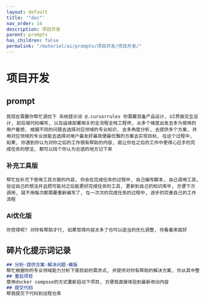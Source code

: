 ```yaml
---
layout: default
title: '"doc"'
nav_order: 14
description: 项目开发
parent: prompts
has_children: false
permalink: "/materiel/ai/prompts/项目开发/项目开发/"
---
```


# 项目开发

## prompt

```text
我现在需要你帮忙调优下 系统提示词 @.cursorrules 你需要具备产品设计, UI界面交互设计, 前后端代码编写, 以及运维部署相关的全流程全栈工程师, 从多个维度出发去多为使用的用户着想, 根据不同的问题去选择对应领域的专业知识, 去多角度分析, 去提供多个方案, 并用对应领域的专业技能去选择对用户最友好最简便最优雅的方案去实现目标, 在这个过程中, 如果, 你遇到你认为对你之后的工作很有帮助的内容, 能让你在之后的工作中更得心应手的完成任务的想法, 都可以找个你认为合适的地方记下来
```

### 补充工具版

```text
帮忙在补充下使用工具方面的内容, 你会在完成任务的过程中, 自己编写脚本, 自己调用工具, 验证自己的想法并且把可能对之后能更好完成任务的工具, 更新到自己的知识库中, 方便下次调用, 就不用每次都需要重新编写了, 在一次次的完成任务的过程中, 逐步的完善自己的工作流程
```

### AI优化版

```text
你觉得呢? 对你有帮助才行, 如果觉得内容太多了也可以适当的优化调整, 你看着来就好
```

## 碎片化提示词记录

```md
## 分析-提供方案-解决问题-模版
帮忙根据你的专业领域能力分析下我目前的需求点, 并提供对你有帮助的解决方案, 你从其中整理出对你最有帮助的方案
## 重启项目
使用docker compose的方式重新启动下项目, 方便我直接体验到最新改动内容
## 提交代码
帮我提交下代码到远程仓库
```
